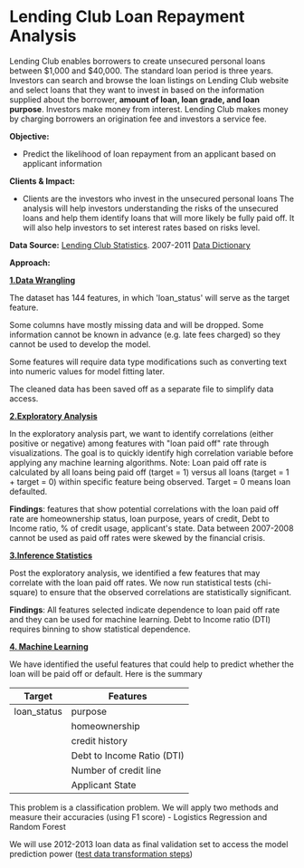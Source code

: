 # Lending Club Loan Repayment Analysis


Lending Club enables borrowers to create unsecured personal loans between $1,000 and $40,000. The standard loan period is three years. Investors can search and browse the loan listings on Lending Club website and select loans that they want to invest in based on the information supplied about the borrower, **amount of loan, loan grade, and loan purpose**. Investors make money from interest. Lending Club makes money by charging borrowers an origination fee and investors a service fee.

**Objective:** 
- Predict the likelihood of loan repayment from an applicant based on applicant information

**Clients & Impact:** 
- Clients are the investors who invest in the unsecured personal loans The analysis will help investors understanding the risks of the unsecured loans and help them identify loans that will more likely be fully paid off. It will also help investors to set interest rates based on risks level.

**Data Source:** [Lending Club Statistics](https://www.lendingclub.com/info/download-data.action). 2007-2011 [Data Dictionary](https://github.com/sittingman/lending_repayment/blob/master/data_dict.ipynb)

**Approach:**

[**1.Data Wrangling**](https://github.com/sittingman/lending_repayment/blob/master/data_wrangling.ipynb)

The dataset has 144 features, in which 'loan_status' will serve as the target feature. 

Some columns have mostly missing data and will be dropped. Some information cannot be known in advance (e.g. late fees charged) so they cannot be used to develop the model. 

Some features will require data type modifications such as converting text into numeric values for model fitting later. 

The cleaned data has been saved off as a separate file to simplify data access.

[**2.Exploratory Analysis**](https://github.com/sittingman/lending_repayment/blob/master/data_exploratory.ipynb)

In the exploratory analysis part, we want to identify correlations (either positive or negative) among features with "loan paid off" rate through visualizations. The goal is to quickly identify high correlation variable before applying any machine learning algorithms.
Note: Loan paid off rate is calculated by all loans being paid off (target = 1) versus all loans (target = 1 + target = 0) within specific feature being observed. Target = 0 means loan defaulted.

**Findings**:  features that show potential correlations with the loan paid off rate are homeownership status, loan purpose, years of credit, Debt to Income ratio, % of credit usage, applicant's state. Data between 2007-2008 cannot be used as paid off rates were skewed by the financial crisis.

[**3.Inference Statistics**](https://github.com/sittingman/lending_repayment/blob/master/inference_stat.ipynb)

Post the exploratory analysis, we identified a few features that may correlate with the loan paid off rates. We now run statistical tests (chi-square) to ensure that the observed correlations are statistically significant.

**Findings**: All features selected indicate dependence to loan paid off rate and they can be used for machine learning. Debt to Income ratio (DTI) requires binning to show statistical dependence.

[**4. Machine Learning**](https://github.com/sittingman/lending_repayment/blob/master/machine_learning.ipynb)

We have identified the useful features that could help to predict whether the loan will be paid off or default.
Here is the summary

| Target | Features |
| ------ | -------- |
|loan_status| purpose |
|           | homeownership|
|           | credit history |
|           | Debt to Income Ratio (DTI)|
|           | Number of credit line |
|           | Applicant State |


This problem is a classification problem. We will apply two methods and measure their accuracies (using F1 score) - Logistics Regression and Random Forest

We will use 2012-2013 loan data as final validation set to access the model prediction power ([test data transformation steps](https://github.com/sittingman/lending_repayment/blob/master/test_data_cleansing.ipynb))



